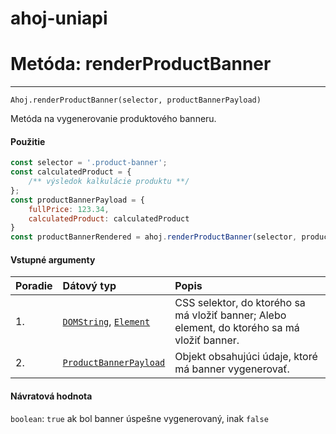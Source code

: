 # ahoj-uniapi

# Metóda: renderProductBanner

____
`Ahoj.renderProductBanner(selector, productBannerPayload)`

Metóda na vygenerovanie produktového banneru.

#### Použitie

```javascript
const selector = '.product-banner';
const calculatedProduct = {
    /** výsledok kalkulácie produktu **/
};
const productBannerPayload = {
    fullPrice: 123.34,
    calculatedProduct: calculatedProduct
}
const productBannerRendered = ahoj.renderProductBanner(selector, productBannerPayload);
```

#### Vstupné argumenty

| Poradie | Dátový typ | Popis |
|---- |:-------|:-------|
| 1. | [`DOMString`](https://developer.mozilla.org/en-US/docs/Web/API/DOMString), [`Element`](https://developer.mozilla.org/en-US/docs/Web/API/Element) | CSS selektor, do ktorého sa má vložiť banner; Alebo element, do ktorého sa má vložiť banner. |
| 2. | [`ProductBannerPayload`](../types/ProductBannerPayload.md) | Objekt obsahujúci údaje, ktoré má banner vygenerovať. |

#### Návratová hodnota

`boolean`: `true` ak bol banner úspešne vygenerovaný, inak `false`
